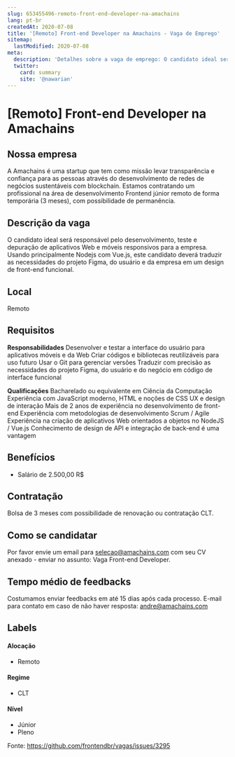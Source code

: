 ```yaml
---
slug: 653455496-remoto-front-end-developer-na-amachains
lang: pt-br
createdAt: 2020-07-08
title: '[Remoto] Front-end Developer na Amachains - Vaga de Emprego'
sitemap:
  lastModified: 2020-07-08
meta:
  description: 'Detalhes sobre a vaga de emprego: O candidato ideal será responsável pelo desenvolvimento, teste e depuração de aplicativos Web e móveis responsivos para a empresa. Usando principalmente Nodejs com Vue.js, este candidato deverá traduzir as necessidades do projeto Figma, do usuário e da empresa em um design de front-end funcional.'
  twitter:
    card: summary
    site: '@nawarian'
---
```


# [Remoto] Front-end Developer na Amachains

## Nossa empresa

A Amachains é uma startup que tem como missão levar transparência e confiança para as pessoas através do desenvolvimento de redes de negócios sustentáveis com blockchain. Estamos contratando um profissional na área de desenvolvimento Frontend júnior remoto de forma temporária (3 meses), com possibilidade de permanência. 

## Descrição da vaga

O candidato ideal será responsável pelo desenvolvimento, teste e depuração de aplicativos Web e móveis responsivos para a empresa. Usando principalmente Nodejs com Vue.js, este candidato deverá traduzir as necessidades do projeto Figma, do usuário e da empresa em um design de front-end funcional.

## Local

Remoto

## Requisitos

**Responsabilidades**
Desenvolver e testar a interface do usuário para aplicativos móveis e da Web
Criar códigos e bibliotecas reutilizáveis para uso futuro 
Usar o Git para gerenciar versões 
Traduzir com precisão as necessidades do projeto Figma, do usuário e do negócio em código de interface funcional

**Qualificações**
Bacharelado ou equivalente em Ciência da Computação
Experiência com JavaScript moderno, HTML e noções de CSS UX e design de interação
Mais de 2 anos de experiência no desenvolvimento de front-end
Experiência com metodologias de desenvolvimento Scrum / Agile
Experiência na criação de aplicativos Web orientados a objetos no NodeJS / Vue.js
Conhecimento de design de API e integração de back-end é uma vantagem

## Benefícios

- Salário de 2.500,00 R$

## Contratação

Bolsa de 3 meses com possibilidade de renovação ou contratação CLT.

## Como se candidatar

Por favor envie um email para selecao@amachains.com com seu CV anexado - enviar no assunto: Vaga Front-end Developer.

## Tempo médio de feedbacks

Costumamos enviar feedbacks em até 15 dias após cada processo.
E-mail para contato em caso de não haver resposta: andre@amachains.com

## Labels

#### Alocação
- Remoto

#### Regime
- CLT

#### Nível
- Júnior
- Pleno




Fonte: https://github.com/frontendbr/vagas/issues/3295